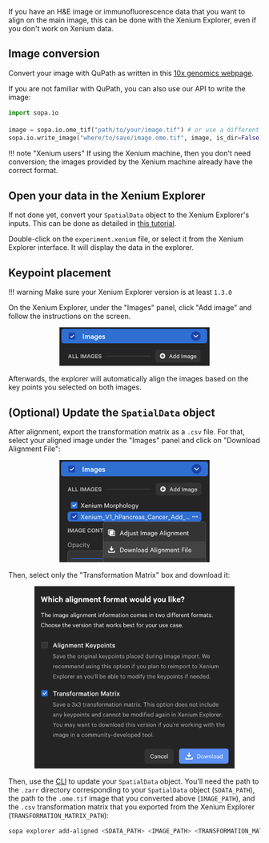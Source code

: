 If you have an H&E image or immunofluorescence data that you want to align on the main image, this can be done with the Xenium Explorer, even if you don't work on Xenium data.

## Image conversion
Convert your image with QuPath as written in this [10x genomics webpage](https://www.10xgenomics.com/support/software/xenium-explorer/tutorials/xe-image-file-conversion).

If you are not familiar with QuPath, you can also use our API to write the image:
```python
import sopa.io

image = sopa.io.ome_tif("path/to/your/image.tif") # or use a different reader
sopa.io.write_image("where/to/save/image.ome.tif", image, is_dir=False)
```

!!! note "Xenium users"
    If using the Xenium machine, then you don't need conversion; the images provided by the Xenium machine already have the correct format.

## Open your data in the Xenium Explorer

If not done yet, convert your `SpatialData` object to the Xenium Explorer's inputs. This can be done as detailed in [this tutorial](../cli_usage/#visualization-xenium-explorer).

Double-click on the `experiment.xenium` file, or select it from the Xenium Explorer interface. It will display the data in the explorer.

## Keypoint placement

!!! warning
    Make sure your Xenium Explorer version is at least `1.3.0`

On the Xenium Explorer, under the "Images" panel, click "Add image" and follow the instructions on the screen.

<p align="center">
  <img src="../../assets/explorer/add_image.png" alt="add_image" width="300px"/>
</p>

Afterwards, the explorer will automatically align the images based on the key points you selected on both images.

## (Optional) Update the `SpatialData` object

After alignment, export the transformation matrix as a `.csv` file. For that, select your aligned image under the "Images" panel and click on "Download Alignment File":

<p align="center">
  <img src="../../assets/explorer/download_alignment.png" alt="add_image" width="300px"/>
</p>

Then, select only the "Transformation Matrix" box and download it:

<p align="center">
  <img src="../../assets/explorer/download_transformation_file.png" alt="add_image" width="400px"/>
</p>

Then, use the [CLI](../../cli/#sopa-explorer-add-aligned) to update your `SpatialData` object. You'll need the path to the `.zarr` directory corresponding to your `SpatialData` object (`SDATA_PATH`), the path to the `.ome.tif` image that you converted above (`IMAGE_PATH`), and the `.csv` transformation matrix that you exported from the Xenium Explorer (`TRANSFORMATION_MATRIX_PATH`):

```sh
sopa explorer add-aligned <SDATA_PATH> <IMAGE_PATH> <TRANSFORMATION_MATRIX_PATH>
```
